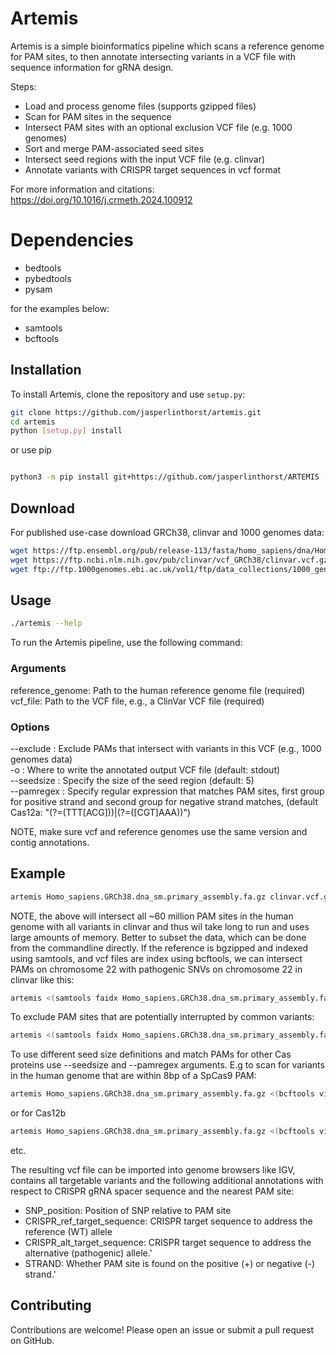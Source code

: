 # Artemis

Artemis is a simple bioinformatics pipeline which scans a reference genome for PAM sites, to then annotate intersecting variants in a VCF file with sequence information for gRNA design.

Steps:
- Load and process genome files (supports gzipped files)
- Scan for PAM sites in the sequence
- Intersect PAM sites with an optional exclusion VCF file (e.g. 1000 genomes)
- Sort and merge PAM-associated seed sites
- Intersect seed regions with the input VCF file (e.g. clinvar)
- Annotate variants with CRISPR target sequences in vcf format

For more information and citations: https://doi.org/10.1016/j.crmeth.2024.100912 

# Dependencies

- bedtools
- pybedtools
- pysam

for the examples below:

- samtools
- bcftools

## Installation

To install Artemis, clone the repository and use `setup.py`:

```sh
git clone https://github.com/jasperlinthorst/artemis.git
cd artemis
python [setup.py] install
```
or use pip

```sh

python3 -m pip install git+https://github.com/jasperlinthorst/ARTEMIS --user

```

## Download
For published use-case download GRCh38, clinvar and 1000 genomes data:

```sh
wget https://ftp.ensembl.org/pub/release-113/fasta/homo_sapiens/dna/Homo_sapiens.GRCh38.dna_sm.primary_assembly.fa.gz
wget https://ftp.ncbi.nlm.nih.gov/pub/clinvar/vcf_GRCh38/clinvar.vcf.gz
wget ftp://ftp.1000genomes.ebi.ac.uk/vol1/ftp/data_collections/1000_genomes_project/release/20181203_biallelic_SNV/ALL.wgs.shapeit2_integrated_v1a.GRCh38.20181129.sites.vcf.gz
```

## Usage

```sh
./artemis --help
```

To run the Artemis pipeline, use the following command:  

### Arguments
reference_genome: Path to the human reference genome file (required)  
vcf_file: Path to the VCF file, e.g., a ClinVar VCF file (required)  

### Options
--exclude <kg>: Exclude PAMs that intersect with variants in this VCF (e.g., 1000 genomes data)  
-o <outputfile>: Where to write the annotated output VCF file (default: stdout)  
--seedsize <size>: Specify the size of the seed region (default: 5)  
--pamregex <regex>: Specify regular expression that matches PAM sites, first group for positive strand and second group for negative strand matches, (default Cas12a: "(?=(TTT[ACG]))|(?=([CGT]AAA))")  

NOTE, make sure vcf and reference genomes use the same version and contig annotations.  

## Example

```sh
artemis Homo_sapiens.GRCh38.dna_sm.primary_assembly.fa.gz clinvar.vcf.gz > clinvar.cas12a.annotated.vcf
```

NOTE, the above will intersect all ~60 million PAM sites in the human genome with all variants in clinvar and thus wil take long to run and uses large amounts of memory. Better to subset the data, which can be done from the commandline directly. If the reference is bgzipped and indexed using samtools, and vcf files are index using bcftools, we can intersect PAMs on chromosome 22 with pathogenic SNVs on chromosome 22 in clinvar like this:

```sh
artemis <(samtools faidx Homo_sapiens.GRCh38.dna_sm.primary_assembly.fa.gz 22) <(bcftools view clinvar.vcf.gz -i 'INFO/CLNSIG = "Pathogenic" && CLNVC="single_nucleotide_variant"' 22) -o clinvar.cas12a.chr22.pathogenic.snv.vcf
```

To exclude PAM sites that are potentially interrupted by common variants:

```sh
artemis <(samtools faidx Homo_sapiens.GRCh38.dna_sm.primary_assembly.fa.gz 22) <(bcftools view clinvar.vcf.gz -i 'INFO/CLNSIG = "Pathogenic" && CLNVC="single_nucleotide_variant"' 22) --excl <(bcftools view -i 'INFO/AF>=0.01 & INFO/AF<=0.99' ALL.wgs.shapeit2_integrated_v1a.GRCh38.20181129.sites.vcf.gz chr22 | sed -s 's/chr//1') -o clinvar.cas12a.chr22.pathogenic.snv.excl1kg.maf1p.vcf
```

To use different seed size definitions and match PAMs for other Cas proteins use --seedsize and --pamregex arguments. E.g to scan for variants in the human genome that are within 8bp of a SpCas9 PAM:

```sh
artemis Homo_sapiens.GRCh38.dna_sm.primary_assembly.fa.gz <(bcftools view clinvar.vcf.gz -i 'INFO/CLNSIG = "Pathogenic" && CLNVC="single_nucleotide_variant"' 22) --seedsize 8 --pamregex "(?=([ATCG]GG))|(?=(CC[ATCG]))" -o clinvar.cas9.chr22.pathogenic.snv.vcf

```

or for Cas12b

```sh
artemis Homo_sapiens.GRCh38.dna_sm.primary_assembly.fa.gz <(bcftools view clinvar.vcf.gz -i 'INFO/CLNSIG = "Pathogenic" && CLNVC="single_nucleotide_variant"' 22) --seedsize 6 --pamregex "(?=(TT[CT]))|(?=([GA]AA))" -o clinvar.cas12b.chr22.pathogenic.snv.vcf

```

etc.

The resulting vcf file can be imported into genome browsers like IGV, contains all targetable variants and the following additional annotations with respect to CRISPR gRNA spacer sequence and the nearest PAM site:

- SNP_position: Position of SNP relative to PAM site
- CRISPR_ref_target_sequence: CRISPR target sequence to address the reference (WT) allele
- CRISPR_alt_target_sequence: CRISPR target sequence to address the alternative (pathogenic) allele.'
- STRAND: Whether PAM site is found on the positive (+) or negative (-) strand.'

## Contributing
Contributions are welcome! Please open an issue or submit a pull request on GitHub.